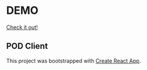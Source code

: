 
# DEMO
[Check it out!](https://healthera.github.io/healthera-portal)


## POD Client









This project was bootstrapped with [Create React App](https://github.com/facebook/create-react-app).